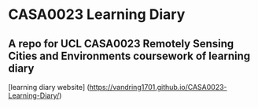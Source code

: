 # CASA0023 Learning Diary

## A repo for UCL CASA0023 Remotely Sensing Cities and Environments coursework of learning diary

[learning diary website] (https://vandring1701.github.io/CASA0023-Learning-Diary/)
